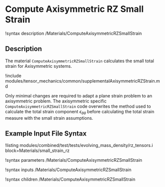# Compute Axisymmetric RZ Small Strain

!syntax description /Materials/ComputeAxisymmetricRZSmallStrain

## Description

The material `ComputeAxisymmetricRZSmallStrain` calculates the small total strain for Axisymmetric
systems.

!include modules/tensor_mechanics/common/supplementalAxisymmetricRZStrain.md

Only minimal changes are required to adapt a plane strain problem to an axisymmetric problem. The
axisymmetric specific `ComputeAxisymmetricRZSmallStrain` code overwrites the method used to calculate
the total strain component $\epsilon_{\theta \theta}$ before calculating the total strain measure
with the small strain assumptions.

## Example Input File Syntax

!listing modules/combined/test/tests/evolving_mass_density/rz_tensors.i
         block=Materials/small_strain_rz

!syntax parameters /Materials/ComputeAxisymmetricRZSmallStrain

!syntax inputs /Materials/ComputeAxisymmetricRZSmallStrain

!syntax children /Materials/ComputeAxisymmetricRZSmallStrain
